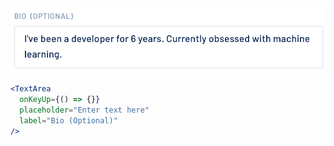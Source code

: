 <div class="references">
  <div class="reference">
    <a href="public/images/components/TextArea/1.png">
      <img src="public/images/components/TextArea/1.png" alt="TextArea 1" />
    </a>
  </div>
</div>

```jsx
<TextArea
  onKeyUp={() => {}}
  placeholder="Enter text here"
  label="Bio (Optional)"
/>
```
